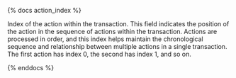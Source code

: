 {% docs action_index %}

Index of the action within the transaction. This field indicates the position of the action in the sequence of actions within the transaction. Actions are processed in order, and this index helps maintain the chronological sequence and relationship between multiple actions in a single transaction. The first action has index 0, the second has index 1, and so on.

{% enddocs %}
